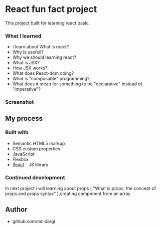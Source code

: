 # React fun fact project

This project built for learning react basic.

### What I learned
- I learn about What is react?
- Why is usefull?
- Why we should learning react?
- What is JSX?
- How JSX works?
- What does React-dom doing?
- What is "composable" programming?
- What does it mean for something to be "declarative" instead of "imperative"?


### Screenshot



## My process

### Built with

- Semantic HTML5 markup
- CSS custom properties
- JavaScript
- Flexbox
- [React](https://reactjs.org/) - JS library


### Continued development

In next project i will learning about props ( "What is props, the concept of props and props syntax" ),creating component from an array

## Author

- github.com/mr-dargi
